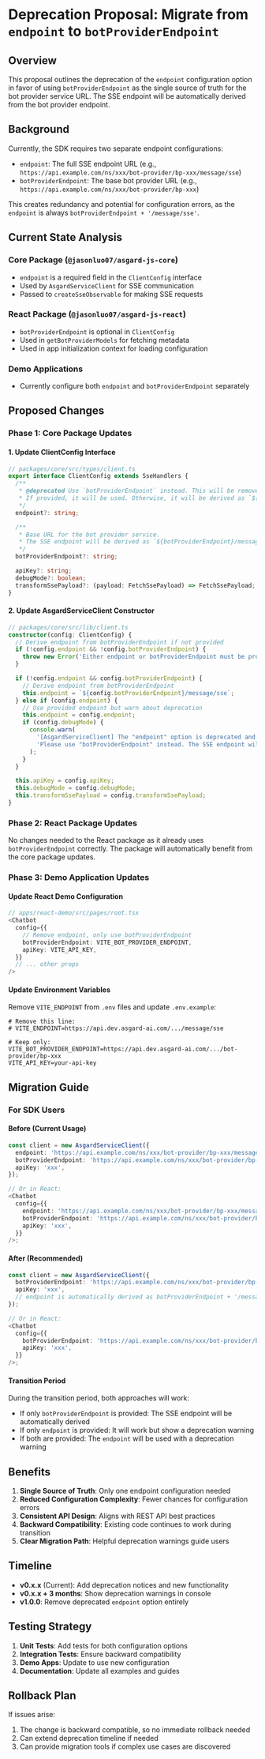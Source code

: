 # Deprecation Proposal: Migrate from `endpoint` to `botProviderEndpoint`

## Overview

This proposal outlines the deprecation of the `endpoint` configuration option in favor of using `botProviderEndpoint` as the single source of truth for the bot provider service URL. The SSE endpoint will be automatically derived from the bot provider endpoint.

## Background

Currently, the SDK requires two separate endpoint configurations:

- `endpoint`: The full SSE endpoint URL (e.g., `https://api.example.com/ns/xxx/bot-provider/bp-xxx/message/sse`)
- `botProviderEndpoint`: The base bot provider URL (e.g., `https://api.example.com/ns/xxx/bot-provider/bp-xxx`)

This creates redundancy and potential for configuration errors, as the `endpoint` is always `botProviderEndpoint + '/message/sse'`.

## Current State Analysis

### Core Package (`@jasonluo07/asgard-js-core`)

- `endpoint` is a required field in the `ClientConfig` interface
- Used by `AsgardServiceClient` for SSE communication
- Passed to `createSseObservable` for making SSE requests

### React Package (`@jasonluo07/asgard-js-react`)

- `botProviderEndpoint` is optional in `ClientConfig`
- Used in `getBotProviderModels` for fetching metadata
- Used in app initialization context for loading configuration

### Demo Applications

- Currently configure both `endpoint` and `botProviderEndpoint` separately

## Proposed Changes

### Phase 1: Core Package Updates

#### 1. Update ClientConfig Interface

```typescript
// packages/core/src/types/client.ts
export interface ClientConfig extends SseHandlers {
  /**
   * @deprecated Use `botProviderEndpoint` instead. This will be removed in the next major version.
   * If provided, it will be used. Otherwise, it will be derived as `${botProviderEndpoint}/message/sse`
   */
  endpoint?: string;

  /**
   * Base URL for the bot provider service.
   * The SSE endpoint will be derived as `${botProviderEndpoint}/message/sse`
   */
  botProviderEndpoint?: string;

  apiKey?: string;
  debugMode?: boolean;
  transformSsePayload?: (payload: FetchSsePayload) => FetchSsePayload;
}
```

#### 2. Update AsgardServiceClient Constructor

```typescript
// packages/core/src/lib/client.ts
constructor(config: ClientConfig) {
  // Derive endpoint from botProviderEndpoint if not provided
  if (!config.endpoint && !config.botProviderEndpoint) {
    throw new Error('Either endpoint or botProviderEndpoint must be provided');
  }

  if (!config.endpoint && config.botProviderEndpoint) {
    // Derive endpoint from botProviderEndpoint
    this.endpoint = `${config.botProviderEndpoint}/message/sse`;
  } else if (config.endpoint) {
    // Use provided endpoint but warn about deprecation
    this.endpoint = config.endpoint;
    if (config.debugMode) {
      console.warn(
        '[AsgardServiceClient] The "endpoint" option is deprecated and will be removed in the next major version. ' +
        'Please use "botProviderEndpoint" instead. The SSE endpoint will be automatically derived as "${botProviderEndpoint}/message/sse".'
      );
    }
  }

  this.apiKey = config.apiKey;
  this.debugMode = config.debugMode;
  this.transformSsePayload = config.transformSsePayload;
}
```

### Phase 2: React Package Updates

No changes needed to the React package as it already uses `botProviderEndpoint` correctly. The package will automatically benefit from the core package updates.

### Phase 3: Demo Application Updates

#### Update React Demo Configuration

```typescript
// apps/react-demo/src/pages/root.tsx
<Chatbot
  config={{
    // Remove endpoint, only use botProviderEndpoint
    botProviderEndpoint: VITE_BOT_PROVIDER_ENDPOINT,
    apiKey: VITE_API_KEY,
  }}
  // ... other props
/>
```

#### Update Environment Variables

Remove `VITE_ENDPOINT` from `.env` files and update `.env.example`:

```env
# Remove this line:
# VITE_ENDPOINT=https://api.dev.asgard-ai.com/.../message/sse

# Keep only:
VITE_BOT_PROVIDER_ENDPOINT=https://api.dev.asgard-ai.com/.../bot-provider/bp-xxx
VITE_API_KEY=your-api-key
```

## Migration Guide

### For SDK Users

#### Before (Current Usage)

```typescript
const client = new AsgardServiceClient({
  endpoint: 'https://api.example.com/ns/xxx/bot-provider/bp-xxx/message/sse',
  botProviderEndpoint: 'https://api.example.com/ns/xxx/bot-provider/bp-xxx',
  apiKey: 'xxx',
});

// Or in React:
<Chatbot
  config={{
    endpoint: 'https://api.example.com/ns/xxx/bot-provider/bp-xxx/message/sse',
    botProviderEndpoint: 'https://api.example.com/ns/xxx/bot-provider/bp-xxx',
    apiKey: 'xxx',
  }}
/>;
```

#### After (Recommended)

```typescript
const client = new AsgardServiceClient({
  botProviderEndpoint: 'https://api.example.com/ns/xxx/bot-provider/bp-xxx',
  apiKey: 'xxx',
  // endpoint is automatically derived as botProviderEndpoint + '/message/sse'
});

// Or in React:
<Chatbot
  config={{
    botProviderEndpoint: 'https://api.example.com/ns/xxx/bot-provider/bp-xxx',
    apiKey: 'xxx',
  }}
/>;
```

#### Transition Period

During the transition period, both approaches will work:

- If only `botProviderEndpoint` is provided: The SSE endpoint will be automatically derived
- If only `endpoint` is provided: It will work but show a deprecation warning
- If both are provided: The `endpoint` will be used with a deprecation warning

## Benefits

1. **Single Source of Truth**: Only one endpoint configuration needed
2. **Reduced Configuration Complexity**: Fewer chances for configuration errors
3. **Consistent API Design**: Aligns with REST API best practices
4. **Backward Compatibility**: Existing code continues to work during transition
5. **Clear Migration Path**: Helpful deprecation warnings guide users

## Timeline

- **v0.x.x** (Current): Add deprecation notices and new functionality
- **v0.x.x + 3 months**: Show deprecation warnings in console
- **v1.0.0**: Remove deprecated `endpoint` option entirely

## Testing Strategy

1. **Unit Tests**: Add tests for both configuration options
2. **Integration Tests**: Ensure backward compatibility
3. **Demo Apps**: Update to use new configuration
4. **Documentation**: Update all examples and guides

## Rollback Plan

If issues arise:

1. The change is backward compatible, so no immediate rollback needed
2. Can extend deprecation timeline if needed
3. Can provide migration tools if complex use cases are discovered
